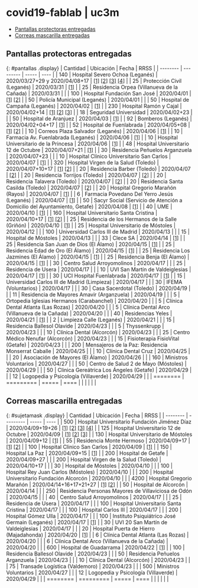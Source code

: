 # covid19-fablab | uc3m

<link rel="stylesheet" href="https://cdn.datatables.net/1.10.20/css/jquery.dataTables.min.css">

<script type="text/javascript" src="https://code.jquery.com/jquery-3.3.1.js"></script>
<script type="text/javascript" src="https://cdn.datatables.net/1.10.20/js/jquery.dataTables.min.js"></script>
<script type="text/javascript" src="https://cdn.datatables.net/plug-ins/1.10.20/api/sum().js"></script>

<script type="text/javascript">
$(document).ready(function() {
    $('#pantallas').DataTable( {
        "paging": false,
        "searching": false,
        "info": false,
        "order": [[ 0, "desc" ]],
        drawCallback: function () {
            var api = this.api();
            $( api.table().footer() ).html( "<center><strong>Total: " + api.column( 0, {page:'current'} ).data().sum() + "</strong></center>");
        }
    });
} );
$(document).ready(function() {
    $('#sujetamask').DataTable( {
        "paging": false,
        "searching": false,
        "info": false,
        "order": [[ 0, "desc" ]],
        drawCallback: function () {
            var api = this.api();
            $( api.table().footer() ).html( "<center><strong>Total: " + api.column( 0, {page:'current'} ).data().sum() + "</strong></center>");
        }
    });
} );
</script>

<p></p>

- [Pantallas protectoras entregadas](#pantallas-protectoras-entregadas)
- [Correas mascarilla entregadas](#correas-mascarilla-entregadas)


## Pantallas protectoras entregadas

{: #pantallas .display}
| Cantidad | Ubicación | Fecha | RRSS |
| -------- | --------- | ----- | ---- |
| 140 | Hospital Severo Ochoa (Leganés) | 2020/03/27+29 y 2020/04/08+17 | [\[1\]](https://twitter.com/uc3mRoboticsLab/status/1243642850685997063) [\[2\]](https://twitter.com/uc3mRoboticsLab/status/1244325337829445643) [\[3\]](https://twitter.com/davidgmato/status/1247866579154604033) [\[4\]](https://twitter.com/nuria_imeq/status/1250047570409336833) |
| 25 | Protección Civil (Leganés) | 2020/03/31 | [\[1\]](https://twitter.com/uc3mRoboticsLab/status/1245070018578190337) |
| 25 | Residencia Orpea (Villanueva de la Cañada) | 2020/03/31 | |
| 100 | Hospital Fundación San José | 2020/04/01 | [\[1\]](https://twitter.com/uc3mRoboticsLab/status/1245422540006309889) [\[2\]](https://twitter.com/FISJ_Madrid/status/1246023461287452672) |
| 50 | Policía Municipal (Leganés) | 2020/04/01 | |
| 50 | Hospital de Campaña (Leganés) | 2020/04/02 | [\[1\]](https://twitter.com/uc3mRoboticsLab/status/1245778047082598402) |
| 230 | Hospital Ramón y Cajal | 2020/04/02+14 | [\[1\]](https://twitter.com/uc3m_aero/status/1246060229256716288) [\[2\]](https://twitter.com/uc3mRoboticsLab/status/1250881480739430407) [\[3\]](https://twitter.com/nuria_imeq/status/1250547777366523904) |
| 18 | Seguridad Universidad | 2020/04/02+23 | |
| 50 | Hospital de Aranjuez | 2020/04/03 | [\[1\]](https://twitter.com/uc3mRoboticsLab/status/1246415631253213189) |
| 92 | Bomberos (Leganés) | 2020/04/02+04+17 | [\[1\]](https://twitter.com/uc3mRoboticsLab/status/1246483385826136065) |
| 52 | Hospital de Fuenlabrada | 2020/04/05+08 | [\[1\]](https://twitter.com/uc3mRoboticsLab/status/1247469587064590336) [\[2\]](https://twitter.com/nuria_imeq/status/1247245128307179520) |
| 10 | Correos Plaza Salvador (Leganés) | 2020/04/06 | [\[1\]](https://twitter.com/uc3mRoboticsLab/status/1247142950280163333) |
| 10 | Farmacia Av. Fuenlabrada (Leganés) | 2020/04/06 | [\[1\]](https://twitter.com/uc3mRoboticsLab/status/1247142950280163333) |
| 10 | Hospital Universitario de la Princesa | 2020/04/06 | [\[1\]](https://twitter.com/nuria_imeq/status/1248613575817453568) |
| 48 | Hospital Universitario 12 de Octubre | 2020/04/07+21 | [\[1\]](https://twitter.com/uc3mRoboticsLab/status/1253249057499348992) |
| 30 | Residencia Peñuelos Arganzuela | 2020/04/07+23 | |
| 10 | Hospital Clínico Universitario San Carlos | 2020/04/07 | [\[1\]](https://twitter.com/nuria_imeq/status/1250047570409336833) |
| 320 | Hospital Virgen de la Salud (Toledo) | 2020/04/07+10+17 | [\[1\]](https://twitter.com/uc3mRoboticsLab/status/1247835218192588800) [\[2\]](https://twitter.com/uc3m_aero/status/1247631158587916290) |
| 20 | Residencia Barber (Toledo) | 2020/04/07 | [\[2\]](https://twitter.com/uc3m_aero/status/1247631158587916290) |
| 20 | Residencia Torrijos (Toledo) | 2020/04/07 | [\[2\]](https://twitter.com/uc3m_aero/status/1247631158587916290) |
| 20 | Residencia Talavera (Toledo) | 2020/04/07 | [\[2\]](https://twitter.com/uc3m_aero/status/1247631158587916290) |
| 20 | Residencia Santa Casilda (Toledo) | 2020/04/07 | [\[2\]](https://twitter.com/uc3m_aero/status/1247631158587916290) |
| 20 | Hospital Gregorio Marañón (Rayos) | 2020/04/07 | [\[1\]](https://twitter.com/nuria_imeq/status/1247955733926367250) |
| 6 | Farmacia Povedano Del Yerro Jesús (Leganés) | 2020/04/07 | [\[1\]](https://twitter.com/davidgmato/status/1250796966021410817) |
| 50 | Sacyr Social (Servicio de Atención a Domicilio del Ayuntamiento, Getafe) | 2020/04/08 | [\[1\]](https://twitter.com/uc3mRoboticsLab/status/1248161731748278273) |
| 40 | UME | 2020/04/10 | [\[1\]](https://twitter.com/nuria_imeq/status/1250547777366523904) |
| 160 | Hospital Universitario Santa Cristina | 2020/04/10+17 | [\[1\]](https://twitter.com/nuria_imeq/status/1250547777366523904) [\[2\]](https://twitter.com/uc3mRoboticsLab/status/1250753574260412418) |
| 25 | Residencia de los Hermanos de la Salle (Griñón) | 2020/04/10 | [\[1\]](https://twitter.com/uc3mRoboticsLab/status/1252144599084261376) |
| 25 | Hospital Universitario de Móstoles | 2020/04/12 | |
| 100 | Universidad Carlos III de Madrid | 2020/04/13 | |
| 15 | Hospital de Móstoles | 2020/04/13 | |
| 33 | Clece SA | 2020/04/14 | [\[1\]](https://twitter.com/uc3mRoboticsLab/status/1251438739257204736) |
| 25 | Residencia San Juan de Dios (El Álamo) | 2020/04/15 | [\[1\]](https://twitter.com/uc3mRoboticsLab/status/1252076831873867776) |
| 25 | Residencia Edad de Oro (El Álamo) | 2020/04/15 | [\[1\]](https://twitter.com/uc3mRoboticsLab/status/1252218998982422530) |
| 25 | Residencia Los Jazmines (El Álamo) | 2020/04/15 | [\[1\]](https://twitter.com/uc3mRoboticsLab/status/1252249521813323778) |
| 25 | Residencia Benja (El Álamo) | 2020/04/15 | [\[1\]](https://twitter.com/uc3mRoboticsLab/status/1252312582242930691) |
| 30 | Centro Salud Arroyomolinos | 2020/04/17 | |
| 25 | Residencia de Usera | 2020/04/17 | |
| 10 | UVI San Martín de Valdeiglesias | 2020/04/17 | [\[1\]](https://twitter.com/nuria_imeq/status/1253308663927693313) |
| 30 | UCI Hospital Fuenlabrada | 2020/04/17 | [\[1\]](https://twitter.com/uc3mRoboticsLab/status/1251568352511889408) |
| 15 | Universidad Carlos III de Madrid (Limpieza) | 2020/04/17 | |
| 30 | IFEMA (Voluntarios) | 2020/04/17 | |
| 30 | Casa Sacerdotal (Toledo) | 2020/04/19 | |
| 11 | Residencia de Mayores Amavir (Arganzuela) | 2020/04/19 | |
| 5 | Ortopedia Iglesias Hermanos (Carabanchel) | 2020/04/20 | |
| 5 | Clínica Dental Atlanta (Las Rozas) | 2020/04/20 | |
| 5 | Clínica Dental Arco (Villanueva de la Cañada) | 2020/04/20 | |
| 40 | Residencias Yeles | 2020/04/21 | [\[1\]](https://twitter.com/uc3mRoboticsLab/status/1253968915446804482) |
| 2 | Limpieza Calle (Leganés) | 2020/04/21 | |
| 15 | Residencia Ballesol Olavide | 2020/04/23 | |
| 5 | Thyssenkrupp | 2020/04/23 | |
| 10 | Clínica Dental (Alcorcón) | 2020/04/23 | |
| 25 | Centro Médico Nenufar (Alcorcón) | 2020/04/23 | |
| 15 | Fisioterapia FisioVital (Getafe) | 2020/04/23 | |
| 200 | Mensajeros de la Paz: Residencia Monserrat Caballe | 2020/04/25 | |
| 10 | Clínica Dental Cruz | 2020/04/25 | |
| 20 | Asociación de Mayores (El Álamo) | 2020/04/26 | |
| 160 | Ministros Voluntarios | 2020/04/27 | |
| 50 | Centro de Salud 2 de Mayo (Móstoles) | 2020/04/29 | |
| 50 | Clinica Gereátrica Los Ángeles (Getafe) | 2020/04/29 | |
| 12 | Logopedia y Psicología (Villaverde) | 2020/04/29 | |
| ======== | ========= | ===== | ==== |
| | | | |

<p></p>

## Correas mascarilla entregadas

{: #sujetamask .display}
| Cantidad | Ubicación | Fecha | RRSS |
| -------- | --------- | ----- | ---- |
| 500 | Hospital Universitario Fundación Jiménez Díaz | 2020/04/09+19+26 | [\[1\]](https://twitter.com/uc3mRoboticsLab/status/1248304553130328066) [\[2\]](https://twitter.com/Larryancito/status/1248752387218722816) [\[3\]](https://twitter.com/nuria_imeq/status/1249647590297284608) [\[4\]](https://twitter.com/DrJCornago/status/1252533818449412096) |
| 125 | Hospital Universitario 12 de Octubre | 2020/04/09 | [\[1\]](https://twitter.com/uc3mRoboticsLab/status/1248304553130328066) [\[2\]](https://twitter.com/ElenaVA70/status/1248579798571585537) [\[3\]](https://twitter.com/davidgmato/status/1248935754329403399) |
| 130 | Hospital Universitario de Móstoles | 2020/04/09+12 | [\[1\]](https://twitter.com/uc3mRoboticsLab/status/1248304553130328066) |
| 55 | Residencia Monte Hermoso | 2020/04/09+17 | [\[1\]](https://twitter.com/uc3mRoboticsLab/status/1248304553130328066) [\[2\]](https://twitter.com/natxo88/status/1249746483248857088) |
| 100 | Hospital Clinico San Carlos | 2020/04/09 | [\[1\]](https://twitter.com/uc3mRoboticsLab/status/1248304553130328066) |
| 150 | Hospital La Paz | 2020/04/09+15 | [\[1\]](https://twitter.com/uc3mRoboticsLab/status/1248304553130328066) |
| 200 | Hospital de Getafe | 2020/04/09+27 | |
| 200 | Hospital Virgen de la Salud (Toledo) | 2020/04/10+17 | |
| 30 | Hospital de Móstoles | 2020/04/10 | |
| 100 | Hospital Rey Juan Carlos (Móstoles) | 2020/04/10 | |
| 200 | Hospital Universitario Fundación Alcorcón | 2020/04/10 | |
| 4200 | Hospital Gregorio Marañón | 2020/04/14+16+17+21+27 | [\[1\]](https://twitter.com/3d_maranon/status/1250010760014630912) [\[2\]](https://twitter.com/uc3mRoboticsLab/status/1252582760893632513) |
| 50 | Hospital de Alcorcón | 2020/04/14 | |
| 250 | Residencia Personas Mayores de Villaviciosa de Odón | 2020/04/15 | |
| 40 | Centro Salud Arroyomolinos | 2020/04/17 | |
| 25 | Residencia de Usera | 2020/04/17 | |
| 100 | Hospital Universitario Santa Cristina | 2020/04/17 | |
| 100 | Hospital Carlos III | 2020/04/17 | |
| 200 | Hospital Gómez Ulla | 2020/04/17 | |
| 100 | Instituto Psiquiátrico José Germain (Leganés) | 2020/04/17 | [\[1\]](https://twitter.com/uc3mRoboticsLab/status/1251497914653966336) |
| 30 | UVI 20 San Martín de Valdeiglesias | 2020/04/17 | |
| 20 | Hospital Puerta de Hierro (Majadahonda) | 2020/04/20 | [\[1\]](https://twitter.com/davidgmato/status/1253305572012765187) |
| 6 | Clínica Dental Atlanta (Las Rozas) | 2020/04/20 | |
| 6 | Clínica Dental Arco (Villanueva de la Cañada) | 2020/04/20 | |
| 600 | Hospital de Guadarrama | 2020/04/22 | [\[1\]](https://twitter.com/uc3mRoboticsLab/status/1253663113976610816) |
| 100 | Residencia Ballesol Olavide | 2020/04/23 | |
| 50 | Residencia Peñuelos Arganzuela | 2020/04/23 | |
| 10 | Clínica Dental (Alcorcón) | 2020/04/23 | |
| 75 | Transade Logística (Valdemoro) | 2020/04/23 | |
| 500 | Ministros Voluntarios | 2020/04/27 | |
| 12 | Logopedia y Psicología (Villaverde) | 2020/04/29 | |
| ======== | ========= | ===== | ==== |
| | | | |
